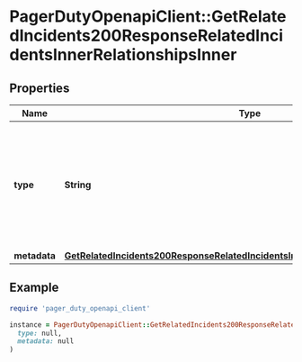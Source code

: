 # PagerDutyOpenapiClient::GetRelatedIncidents200ResponseRelatedIncidentsInnerRelationshipsInner

## Properties

| Name | Type | Description | Notes |
| ---- | ---- | ----------- | ----- |
| **type** | **String** | The type of relationship. A relationship outlines the reason why two Incidents are considered related. | [optional] |
| **metadata** | [**GetRelatedIncidents200ResponseRelatedIncidentsInnerRelationshipsInnerMetadata**](GetRelatedIncidents200ResponseRelatedIncidentsInnerRelationshipsInnerMetadata.md) |  | [optional] |

## Example

```ruby
require 'pager_duty_openapi_client'

instance = PagerDutyOpenapiClient::GetRelatedIncidents200ResponseRelatedIncidentsInnerRelationshipsInner.new(
  type: null,
  metadata: null
)
```

